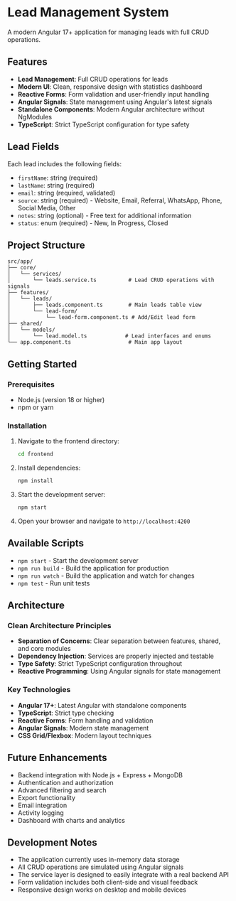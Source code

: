 # Lead Management System

A modern Angular 17+ application for managing leads with full CRUD operations.

## Features

- **Lead Management**: Full CRUD operations for leads
- **Modern UI**: Clean, responsive design with statistics dashboard
- **Reactive Forms**: Form validation and user-friendly input handling
- **Angular Signals**: State management using Angular's latest signals
- **Standalone Components**: Modern Angular architecture without NgModules
- **TypeScript**: Strict TypeScript configuration for type safety

## Lead Fields

Each lead includes the following fields:

- `firstName`: string (required)
- `lastName`: string (required)
- `email`: string (required, validated)
- `source`: string (required) - Website, Email, Referral, WhatsApp, Phone, Social Media, Other
- `notes`: string (optional) - Free text for additional information
- `status`: enum (required) - New, In Progress, Closed

## Project Structure

```
src/app/
├── core/
│   └── services/
│       └── leads.service.ts          # Lead CRUD operations with signals
├── features/
│   └── leads/
│       ├── leads.component.ts        # Main leads table view
│       └── lead-form/
│           └── lead-form.component.ts # Add/Edit lead form
├── shared/
│   └── models/
│       └── lead.model.ts            # Lead interfaces and enums
└── app.component.ts                  # Main app layout
```

## Getting Started

### Prerequisites

- Node.js (version 18 or higher)
- npm or yarn

### Installation

1. Navigate to the frontend directory:

   ```bash
   cd frontend
   ```

2. Install dependencies:

   ```bash
   npm install
   ```

3. Start the development server:

   ```bash
   npm start
   ```

4. Open your browser and navigate to `http://localhost:4200`

## Available Scripts

- `npm start` - Start the development server
- `npm run build` - Build the application for production
- `npm run watch` - Build the application and watch for changes
- `npm test` - Run unit tests

## Architecture

### Clean Architecture Principles

- **Separation of Concerns**: Clear separation between features, shared, and core modules
- **Dependency Injection**: Services are properly injected and testable
- **Type Safety**: Strict TypeScript configuration throughout
- **Reactive Programming**: Using Angular signals for state management

### Key Technologies

- **Angular 17+**: Latest Angular with standalone components
- **TypeScript**: Strict type checking
- **Reactive Forms**: Form handling and validation
- **Angular Signals**: Modern state management
- **CSS Grid/Flexbox**: Modern layout techniques

## Future Enhancements

- Backend integration with Node.js + Express + MongoDB
- Authentication and authorization
- Advanced filtering and search
- Export functionality
- Email integration
- Activity logging
- Dashboard with charts and analytics

## Development Notes

- The application currently uses in-memory data storage
- All CRUD operations are simulated using Angular signals
- The service layer is designed to easily integrate with a real backend API
- Form validation includes both client-side and visual feedback
- Responsive design works on desktop and mobile devices
